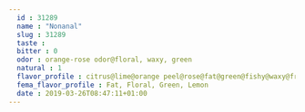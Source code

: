 ```yaml
---
  id : 31289
  name : "Nonanal"
  slug : 31289
  taste : 
  bitter : 0
  odor : orange-rose odor@floral, waxy, green
  natural : 1
  flavor_profile : citrus@lime@orange peel@rose@fat@green@fishy@waxy@fresh@fatty@peely@aldehydic@orris@grapefruit
  fema_flavor_profile : Fat, Floral, Green, Lemon
  date : 2019-03-26T08:47:11+01:00
---
```



